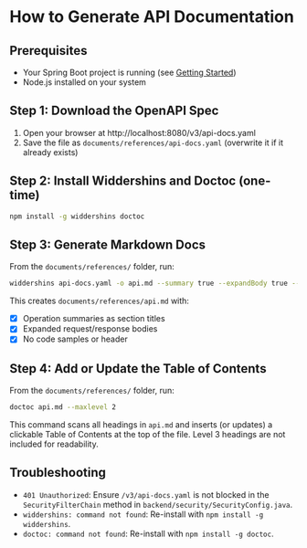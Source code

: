 # How to Generate API Documentation

## Prerequisites

- Your Spring Boot project is running (see [Getting Started](../../README.md#getting-started))
- Node.js installed on your system

## Step 1: Download the OpenAPI Spec

1. Open your browser at http://localhost:8080/v3/api-docs.yaml
2. Save the file as `documents/references/api-docs.yaml` (overwrite it if it already exists)

## Step 2: Install Widdershins and Doctoc (one-time)

```bash
npm install -g widdershins doctoc
```

## Step 3: Generate Markdown Docs

From the `documents/references/` folder, run:

```bash
widdershins api-docs.yaml -o api.md --summary true --expandBody true --code true --omitHeader true
```

This creates `documents/references/api.md` with:

- [x] Operation summaries as section titles
- [x] Expanded request/response bodies
- [x] No code samples or header

## Step 4: Add or Update the Table of Contents

From the `documents/references/` folder, run:

```bash
doctoc api.md --maxlevel 2
```

This command scans all headings in `api.md` and inserts (or updates) a clickable Table of Contents at the top of the file. Level 3 headings are not included for readability.

## Troubleshooting

- `401 Unauthorized`: Ensure `/v3/api-docs.yaml` is not blocked in the `SecurityFilterChain` method in `backend/security/SecurityConfig.java`.
- `widdershins: command not found`: Re-install with `npm install -g widdershins`.
- `doctoc: command not found`: Re-install with `npm install -g doctoc`.
